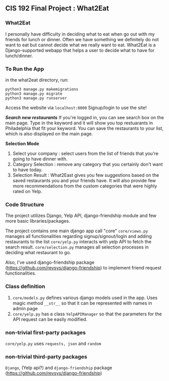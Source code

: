 ## CIS 192 Final Project : What2Eat

### What2Eat 
I personally have difficulty in deciding what to eat when go out with my friends for lunch or dinner. Often we have something we definitely do not want to eat but cannot decide what we really want to eat. What2Eat is a Django-supported webapp that helps a user to decide what to have for lunch/dinner.

### To Run the App
in the what2eat directory, run: 

```
python3 manage.py makemigrations
python3 manage.py migrate
python3 manage.py runserver
```
Access the website via ```localhost:8000```
Signup/login to use the site!

***Search new restaurants***
If you're logged in, you can see search box on the main page. Type in the keyword and it will show you top restuarants in Philadelphia that fit your keyword. You can save the restaurants to your list, which is also displayed on the main page. 

**Selection Mode**
1. Select your company 
: select users from the list of friends that you're going to have dinner with. 
2. Category Selection
: remove any category that you certainly don't want to have today. 
3. Selection Result
: What2East gives you few suggestions based on the saved restaurants you and your friends have. It will also provide few more recommendations from the custom categories that were highly rated on Yelp.


### Code Structure 
The project utilizes Django, Yelp API, django-friendship module and few more basic libraries/packages. 

The project contains one main django app call "core"
```core/views.py``` manages all functionalities regarding signup/signout/login and adding restaurants to the list 
```core/yelp.py``` interacts with yelp API to fetch the search result. 
```core/selection.py``` manages all selection processes in deciding what restaurant to go. 

Also, I've used django-friendship package (https://github.com/revsys/django-friendship) to implement friend request functionalities. 

### Class definition 
1.  ```core/models.py``` defines various django models used in the app. Uses magic method ```__str__``` so that it can be represented with names in admin page 
2. ```core/yelp.py``` has a class ```YelpAPIManager``` so that the parameters for the API request can be easily modified. 

### non-trivial first-party packages
```core/yelp.py``` uses ```requests, json``` and ```random```
### non-trivial third-party packages
```Django```, (Yelp api?) and ```django-friendship``` package  (https://github.com/revsys/django-friendship)
